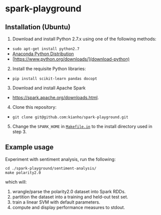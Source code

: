# spark-playground

## Installation (Ubuntu)

1. Download and install Python 2.7.x using one of the following methods:
  - `sudo apt-get install python2.7`
  - [Anaconda Python Distribution](download-anaconda)
  - [https://www.python.org/downloads/](download-python)

2. Install the requisite Python libraries:
  - `pip install scikit-learn pandas docopt`

3. Download and install Apache Spark
  - https://spark.apache.org/downloads.html.

4. Clone this repository:
  - `git clone git@github.com:kianho/spark-playground.git`

5. Change the `SPARK_HOME` in [`Makefile.in`](Makefile.in) to the install
   directory used in step 3.

## Example usage

Experiment with sentiment analysis, run the following:
```
cd ./spark-playground/sentiment-analysis/
make polarity2.0
```
which will:

1. wrangle/parse the polarity2.0 dataset into Spark RDDs.
2. partition the dataset into a training and held-out test set.
3. train a linear SVM with default parameters.
4. compute and display performance measures to stdout.


[download-spark]: https://spark.apache.org/downloads.html
[download-anaconda]: http://continuum.io/downloads
